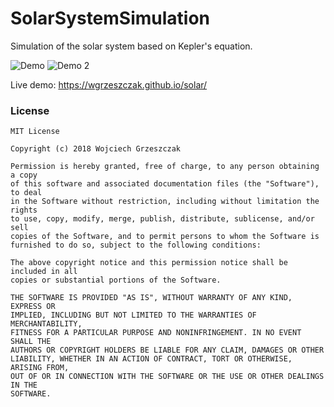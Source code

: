 # SolarSystemSimulation
Simulation of the solar system based on Kepler's equation.

![Demo](https://wgrzeszczak.github.io/solar/demo.png)
![Demo 2](https://wgrzeszczak.github.io/solar/demo2.png)

Live demo: https://wgrzeszczak.github.io/solar/

### License
```
MIT License

Copyright (c) 2018 Wojciech Grzeszczak

Permission is hereby granted, free of charge, to any person obtaining a copy
of this software and associated documentation files (the "Software"), to deal
in the Software without restriction, including without limitation the rights
to use, copy, modify, merge, publish, distribute, sublicense, and/or sell
copies of the Software, and to permit persons to whom the Software is
furnished to do so, subject to the following conditions:

The above copyright notice and this permission notice shall be included in all
copies or substantial portions of the Software.

THE SOFTWARE IS PROVIDED "AS IS", WITHOUT WARRANTY OF ANY KIND, EXPRESS OR
IMPLIED, INCLUDING BUT NOT LIMITED TO THE WARRANTIES OF MERCHANTABILITY,
FITNESS FOR A PARTICULAR PURPOSE AND NONINFRINGEMENT. IN NO EVENT SHALL THE
AUTHORS OR COPYRIGHT HOLDERS BE LIABLE FOR ANY CLAIM, DAMAGES OR OTHER
LIABILITY, WHETHER IN AN ACTION OF CONTRACT, TORT OR OTHERWISE, ARISING FROM,
OUT OF OR IN CONNECTION WITH THE SOFTWARE OR THE USE OR OTHER DEALINGS IN THE
SOFTWARE.
```
